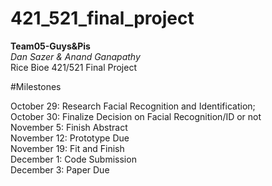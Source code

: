 # 421_521_final_project
**Team05-Guys&Pis**  
*Dan Sazer & Anand Ganapathy*  
Rice Bioe 421/521 Final Project

#Milestones

October 29: Research Facial Recognition and Identification;   
October 30: Finalize Decision on Facial Recognition/ID or not  
November 5: Finish Abstract  
November 12: Prototype Due  
November 19: Fit and Finish   
December 1: Code Submission  
December 3: Paper Due  


